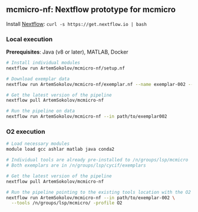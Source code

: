 ## mcmicro-nf: Nextflow prototype for mcmicro

Install [Nextflow](https://www.nextflow.io/): `curl -s https://get.nextflow.io | bash`

### Local execution

**Prerequisites**: Java (v8 or later), MATLAB, Docker

``` bash
# Install individual modules
nextflow run ArtemSokolov/mcmicro-nf/setup.nf

# Download exemplar data
nextflow run ArtemSokolov/mcmicro-nf/exemplar.nf --name exemplar-002 --path /local/path

# Get the latest version of the pipeline
nextflow pull ArtemSokolov/mcmicro-nf

# Run the pipeline on data
nextflow run ArtemSokolov/mcmicro-nf --in path/to/exemplar002
```

### O2 execution

``` bash
# Load necessary modules
module load gcc ashlar matlab java conda2

# Individual tools are already pre-installed to /n/groups/lsp/mcmicro
# Both exemplars are in /n/groups/lsp/cycif/exemplars

# Get the latest version of the pipeline
nextflow pull ArtemSokolov/mcmicro-nf

# Run the pipeline pointing to the existing tools location with the O2 profile
nextflow run ArtemSokolov/mcmicro-nf --in path/to/exemplar-002 \
  --tools /n/groups/lsp/mcmicro/ -profile O2
```
